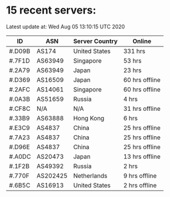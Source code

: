 # 15 recent servers:

Latest update at: Wed Aug 05 13:10:15 UTC 2020

| ID | ASN | Server Country | Online |
| -- | --- | -------------- | ------ |
| #.D09B | AS174 | United States | 331 hrs |
| #.7F1D | AS63949 | Singapore | 53 hrs |
| #.2A79 | AS63949 | Japan | 23 hrs |
| #.D369 | AS16509 | Japan | 60 hrs offline |
| #.2AFC | AS14061 | Singapore | 60 hrs offline |
| #.0A3B | AS51659 | Russia | 4 hrs |
| #.CF8C | N/A | N/A | 31 hrs offline |
| #.33B9 | AS63888 | Hong Kong | 6 hrs |
| #.E3C9 | AS4837 | China | 25 hrs offline |
| #.7A23 | AS4837 | China | 25 hrs offline |
| #.D96E | AS4837 | China | 25 hrs offline |
| #.A0DC | AS20473 | Japan | 13 hrs offline |
| #.1F2B | AS49392 | Russia | 2 hrs |
| #.770F | AS202425 | Netherlands | 9 hrs offline |
| #.6B5C | AS16913 | United States | 2 hrs offline |

